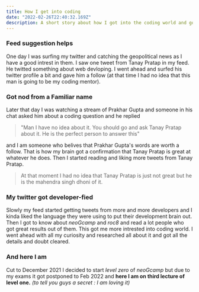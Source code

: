 ```yaml
---
title: How I get into coding
date: "2022-02-26T22:40:32.169Z"
description: A short story about how I got into the coding world and got intrested in learning it from scratch.
---
```

### Feed suggestion helps
One day I was surfing my twitter and catching the geopolitical news as 
I have a good intrest in them. I saw one tweet from Tanay Pratap in my 
feed. He twitted something about web devloping. I went ahead and surfed
his twitter profile a bit and gave him a follow (at that time I had no idea
that this man is going to be my coding mentor).
### Got nod from a Familiar name
Later that day I was watching a stream of Prakhar Gupta and someone in his
chat asked him about a coding question and he replied
> "Man I have no idea about it. You should go and ask Tanay Pratap about
>  it. He is the perfect person to answer this"

and I am someone who belives that Prakhar Gupta's words are worth a follow.
That is how my brain got a confirmation that Tanay Pratap is great at whatever
he does. Then I started reading and liking more tweets from Tanay Pratap.
> At that moment I had no idea that Tanay Pratap is just not great but he is
> the mahendra singh dhoni of it.

### My twitter got developer-fied 
Slowly my feed started getting tweets from more and more developers and 
I kinda liked the language they were using to put their development brain
out. Then I got to know about *neoGcamp* and *roc8* and read a lot people who 
got great results out of them. This got me more intrested into coding world.
I went ahead with all my curiosity and researched all about it and got all the 
details and doubt cleared.

### And here I am
Cut to December 2021 I decided to start *level zero* of *neoGcamp* but due to my 
exams it got postponed to Feb 2022 and **here I am on third lecture of level one.** *(to tell you guys a secret : I am loving it)*